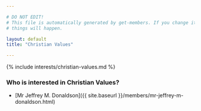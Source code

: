 ```yaml
---

# DO NOT EDIT!
# This file is automatically generated by get-members. If you change it, bad
# things will happen.

layout: default
title: "Christian Values"

---
```


{% include interests/christian-values.md %}

### Who is interested in Christian Values?


* [Mr Jeffrey M. Donaldson]({{ site.baseurl }}/members/mr-jeffrey-m-donaldson.html)
